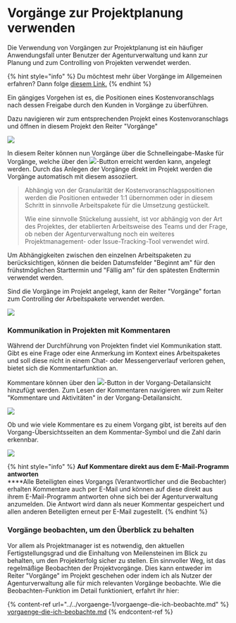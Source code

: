 # Vorgänge zur Projektplanung verwenden

Die Verwendung von Vorgängen zur Projektplanung ist ein häufiger Anwendungsfall unter Benutzer der Agenturverwaltung und kann zur Planung und zum Controlling von Projekten verwendet werden.

{% hint style="info" %}
Du möchtest mehr über Vorgänge im Allgemeinen erfahren? Dann folge [diesem Link.](../../vorgaenge-1/)
{% endhint %}

Ein gängiges Vorgehen ist es, die Positionen eines Kostenvoranschlags nach dessen Freigabe durch den Kunden in Vorgänge zu überführen.&#x20;

Dazu navigieren wir zum entsprechenden Projekt eines Kostenvoranschlags und öffnen in diesem Projekt den Reiter "Vorgänge"

![](../../.gitbook/assets/bildschirmfoto-2019-12-05-um-15.18.35.png)

In diesem Reiter können nun Vorgänge über die Schnelleingabe-Maske für Vorgänge, welche über den ![](../../.gitbook/assets/bildschirmfoto-2019-12-05-um-15.21.01.png)-Button erreicht werden kann, angelegt werden. Durch das Anlegen der Vorgänge direkt im Projekt werden die Vorgänge automatisch mit diesem assoziiert.

> Abhängig von der Granularität der Kostenvoranschlagspositionen werden die Positionen entweder 1:1 übernommen oder in diesem Schritt in sinnvolle Arbeitspakete für die Umsetzung gestückelt.&#x20;
>
> Wie eine sinnvolle Stückelung aussieht, ist vor abhängig von der Art des Projektes, der etablierten Arbeitsweise des Teams und der Frage, ob neben der Agenturverwaltung noch ein weiteres Projektmanagement- oder Issue-Tracking-Tool verwendet wird.

Um Abhängigkeiten zwischen den einzelnen Arbeitspaketen zu berücksichtigen, können die beiden Datumsfelder "Beginnt am" für den frühstmöglichen Starttermin und "Fällig am" für den spätesten Endtermin verwendet werden.

Sind die Vorgänge im Projekt angelegt, kann der Reiter "Vorgänge" fortan zum Controlling der Arbeitspakete verwendet werden.

![](../../.gitbook/assets/bildschirmfoto-2019-12-05-um-15.27.27.png)

### Kommunikation in Projekten mit Kommentaren

Während der Durchführung von Projekten findet viel Kommunikation statt. Gibt es eine Frage oder eine Anmerkung im Kontext eines Arbeitspaketes und soll diese nicht in einem Chat- oder Messengerverlauf verloren gehen, bietet sich die Kommentarfunktion an.

Kommentare können über den ![](../../.gitbook/assets/bildschirmfoto-2019-12-05-um-15.32.39.png)-Button in der Vorgang-Detailansicht hinzufügt werden. Zum Lesen der Kommentaren navigieren wir zum Reiter "Kommentare und Aktivitäten" in der Vorgang-Detailansicht.

![](../../.gitbook/assets/bildschirmfoto-2019-12-05-um-15.31.58.png)

Ob und wie viele Kommentare es zu einem Vorgang gibt, ist bereits auf den Vorgang-Übersichtsseiten an dem Kommentar-Symbol und die Zahl darin erkennbar.

![](../../.gitbook/assets/bildschirmfoto-2019-12-05-um-15.35.15.png)

{% hint style="info" %}
**Auf Kommentare direkt aus dem E-Mail-Programm antworten**\
****Alle Beteiligten eines Vorgangs (Verantwortlicher und die Beobachter) erhalten Kommentare auch per E-Mail und können auf diese direkt aus ihrem E-Mail-Programm antworten ohne sich bei der Agenturverwaltung anzumelden. Die Antwort wird dann als neuer Kommentar gespeichert und allen anderen Beteiligten erneut per E-Mail zugestellt.
{% endhint %}

### Vorgänge beobachten, um den Überblick zu behalten

Vor allem als Projektmanager ist es notwendig, den aktuellen Fertigstellungsgrad und die Einhaltung von Meilensteinen im Blick zu behalten, um den Projekterfolg sicher zu stellen. Ein sinnvoller Weg, ist das regelmäßige Beobachten der Projektvorgänge. Dies kann entweder im Reiter "Vorgänge" im Projekt geschehen oder indem ich als Nutzer der Agenturverwaltung alle für mich relevanten Vorgänge beobachte. Wie die Beobachten-Funktion im Detail funktioniert, erfahrt ihr hier:

{% content-ref url="../../vorgaenge-1/vorgaenge-die-ich-beobachte.md" %}
[vorgaenge-die-ich-beobachte.md](../../vorgaenge-1/vorgaenge-die-ich-beobachte.md)
{% endcontent-ref %}

